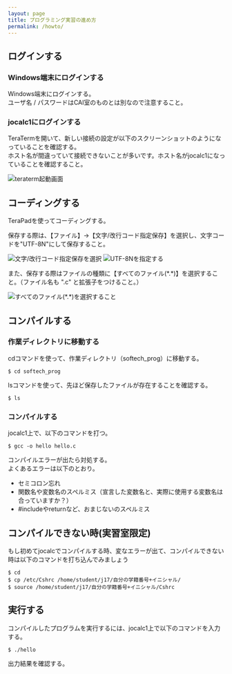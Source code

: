 ```yaml
---
layout: page
title: プログラミング実習の進め方
permalink: /howto/
---
```


## ログインする

### Windows端末にログインする
Windows端末にログインする。  
ユーザ名 / パスワードはCAI室のものとは別なので注意すること。

### jocalc1にログインする
TeraTermを開いて、新しい接続の設定が以下のスクリーンショットのようになっていることを確認する。  
ホスト名が間違っていて接続できないことが多いです。ホスト名がjocalc1になっていることを確認すること。

![teraterm起動画面]({{site.baseurl}}/images/teraterm1.jpg)


## コーディングする
TeraPadを使ってコーディングする。

保存する際は、【ファイル】->【文字/改行コード指定保存】を選択し、文字コードを"UTF-8N"にして保存すること。

![文字/改行コード指定保存を選択]({{site.baseurl}}/images/save1.jpg)
![UTF-8Nを指定する]({{site.baseurl}}/images/save2.jpg)

また、保存する際はファイルの種類に【すべてのファイル(\*.\*)】を選択すること。（ファイル名も ".c" と拡張子をつけること。）

![すべてのファイル(\*.\*)を選択すること]({{site.baseurl}}/images/save3.jpg)


## コンパイルする

### 作業ディレクトリに移動する
cdコマンドを使って、作業ディレクトリ（softech_prog）に移動する。

```
$ cd softech_prog
```

lsコマンドを使って、先ほど保存したファイルが存在することを確認する。

```
$ ls
```

### コンパイルする
jocalc1上で、以下のコマンドを打つ。

```
$ gcc -o hello hello.c
```


コンパイルエラーが出たら対処する。  
よくあるエラーは以下のとおり。

- セミコロン忘れ
- 関数名や変数名のスペルミス（宣言した変数名と、実際に使用する変数名は合っていますか？）
- #includeやreturnなど、おまじないのスペルミス

## コンパイルできない時(実習室限定)

もし初めてjocalcでコンパイルする時、変なエラーが出て、コンパイルできない時は以下のコマンドを打ち込んでみましょう

```
$ cd
$ cp /etc/Cshrc /home/student/j17/自分の学籍番号+イニシャル/
$ source /home/student/j17/自分の学籍番号+イニシャル/Cshrc
```

## 実行する
コンパイルしたプログラムを実行するには、jocalc1上で以下のコマンドを入力する。

```
$ ./hello
```

出力結果を確認する。



